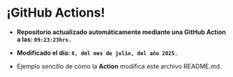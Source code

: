 # ¡GitHub Actions!
* **Repositorio actualizado automáticamente mediante una GitHub Action a las: `09:23:23hrs.`**
* **Modificado el día: `6, del mes de julio, del año 2025.`**

* Ejemplo sencillo de cómo la **Action** modifica este archivo README.md.
